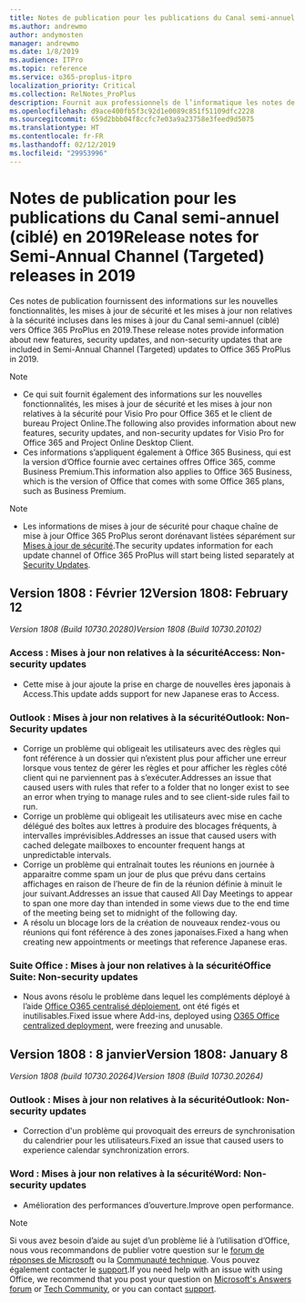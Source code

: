 ```yaml
---
title: Notes de publication pour les publications du Canal semi-annuel (ciblé) en 2019
ms.author: andrewmo
author: andymosten
manager: andrewmo
ms.date: 1/8/2019
ms.audience: ITPro
ms.topic: reference
ms.service: o365-proplus-itpro
localization_priority: Critical
ms.collection: RelNotes_ProPlus
description: Fournit aux professionnels de l’informatique les notes de publication pour les versions du Canal semi-annuel (ciblé) pour Office 365 ProPlus en 2019
ms.openlocfilehash: d9ace400fb5f3c92d1e0089c851f51109dfc2228
ms.sourcegitcommit: 659d2bbb04f8ccfc7e03a9a23758e3feed9d5075
ms.translationtype: HT
ms.contentlocale: fr-FR
ms.lasthandoff: 02/12/2019
ms.locfileid: "29953996"
---
```

# <a name="release-notes-for-semi-annual-channel-targeted-releases-in-2019"></a><span data-ttu-id="f14de-103">Notes de publication pour les publications du Canal semi-annuel (ciblé) en 2019</span><span class="sxs-lookup"><span data-stu-id="f14de-103">Release notes for Semi-Annual Channel (Targeted) releases in 2019</span></span>

<span data-ttu-id="f14de-104">Ces notes de publication fournissent des informations sur les nouvelles fonctionnalités, les mises à jour de sécurité et les mises à jour non relatives à la sécurité incluses dans les mises à jour du Canal semi-annuel (ciblé) vers Office 365 ProPlus en 2019.</span><span class="sxs-lookup"><span data-stu-id="f14de-104">These release notes provide information about new features, security updates, and non-security updates that are included in Semi-Annual Channel (Targeted) updates to Office 365 ProPlus in 2019.</span></span>
 
> [!NOTE]
> - <span data-ttu-id="f14de-105">Ce qui suit fournit également des informations sur les nouvelles fonctionnalités, les mises à jour de sécurité et les mises à jour non relatives à la sécurité pour Visio Pro pour Office 365 et le client de bureau Project Online.</span><span class="sxs-lookup"><span data-stu-id="f14de-105">The following also provides information about new features, security updates, and non-security updates for Visio Pro for Office 365 and Project Online Desktop Client.</span></span>
> - <span data-ttu-id="f14de-106">Ces informations s’appliquent également à Office 365 Business, qui est la version d’Office fournie avec certaines offres Office 365, comme Business Premium.</span><span class="sxs-lookup"><span data-stu-id="f14de-106">This information also applies to Office 365 Business, which is the version of Office that comes with some Office 365 plans, such as Business Premium.</span></span>

 
> [!NOTE]
> - <span data-ttu-id="f14de-107">Les informations de mises à jour de sécurité pour chaque chaîne de mise à jour Office 365 ProPlus seront dorénavant listées séparément sur [Mises à jour de sécurité](office365-proplus-security-updates.md).</span><span class="sxs-lookup"><span data-stu-id="f14de-107">The security updates information for each update channel of Office 365 ProPlus will start being listed separately at [Security Updates](office365-proplus-security-updates.md).</span></span>

## <a name="version-1808-february-12"></a><span data-ttu-id="f14de-108">Version 1808 : Février 12</span><span class="sxs-lookup"><span data-stu-id="f14de-108">Version 1808: February 12</span></span>
<span data-ttu-id="f14de-109">*Version 1808 (Build 10730.20280)*</span><span class="sxs-lookup"><span data-stu-id="f14de-109">*Version 1808 (Build 10730.20102)*</span></span> 

### <a name="access-non-security-updates"></a><span data-ttu-id="f14de-110">Access : Mises à jour non relatives à la sécurité</span><span class="sxs-lookup"><span data-stu-id="f14de-110">Access: Non-security updates</span></span> 

- <span data-ttu-id="f14de-111">Cette mise à jour ajoute la prise en charge de nouvelles ères japonais à Access.</span><span class="sxs-lookup"><span data-stu-id="f14de-111">This update adds support for new Japanese eras to Access.</span></span>

### <a name="outlook-non-security-updates"></a><span data-ttu-id="f14de-112">Outlook : Mises à jour non relatives à la sécurité</span><span class="sxs-lookup"><span data-stu-id="f14de-112">Outlook: Non-Security updates</span></span> 

- <span data-ttu-id="f14de-113">Corrige un problème qui obligeait les utilisateurs avec des règles qui font référence à un dossier qui n’existent plus pour afficher une erreur lorsque vous tentez de gérer les règles et pour afficher les règles côté client qui ne parviennent pas à s’exécuter.</span><span class="sxs-lookup"><span data-stu-id="f14de-113">Addresses an issue that caused users with rules that refer to a folder that no longer exist to see an error when trying to manage rules and to see client-side rules fail to run.</span></span>
- <span data-ttu-id="f14de-114">Corrige un problème qui obligeait les utilisateurs avec mise en cache délégué des boîtes aux lettres à produire des blocages fréquents, à intervalles imprévisibles.</span><span class="sxs-lookup"><span data-stu-id="f14de-114">Addresses an issue that caused users with cached delegate mailboxes to encounter frequent hangs at unpredictable intervals.</span></span>
- <span data-ttu-id="f14de-115">Corrige un problème qui entraînait toutes les réunions en journée à apparaitre comme spam un jour de plus que prévu dans certains affichages en raison de l’heure de fin de la réunion définie à minuit le jour suivant.</span><span class="sxs-lookup"><span data-stu-id="f14de-115">Addresses an issue that caused All Day Meetings to appear to span one more day than intended in some views due to the end time of the meeting being set to midnight of the following day.</span></span>
- <span data-ttu-id="f14de-116">A résolu un blocage lors de la création de nouveaux rendez-vous ou réunions qui font référence à des zones japonaises.</span><span class="sxs-lookup"><span data-stu-id="f14de-116">Fixed a hang when creating new appointments or meetings that reference Japanese eras.</span></span>

### <a name="office-suite-non-security-updates"></a><span data-ttu-id="f14de-117">Suite Office : Mises à jour non relatives à la sécurité</span><span class="sxs-lookup"><span data-stu-id="f14de-117">Office Suite: Non-security updates</span></span>

- <span data-ttu-id="f14de-118">Nous avons résolu le problème dans lequel les compléments déployé à l’aide [Office O365 centralisé déploiement](https://docs.microsoft.com/fr-FR/office/dev/add-ins/publish/centralized-deployment), ont été figés et inutilisables.</span><span class="sxs-lookup"><span data-stu-id="f14de-118">Fixed issue where Add-ins, deployed using [O365 Office centralized deployment](https://docs.microsoft.com/fr-FR/office/dev/add-ins/publish/centralized-deployment), were freezing and unusable.</span></span>


## <a name="version-1808-january-8"></a><span data-ttu-id="f14de-119">Version 1808 : 8 janvier</span><span class="sxs-lookup"><span data-stu-id="f14de-119">Version 1808: January 8</span></span>
<span data-ttu-id="f14de-120">*Version 1808 (build 10730.20264)*</span><span class="sxs-lookup"><span data-stu-id="f14de-120">*Version 1808 (Build 10730.20264)*</span></span> 

### <a name="outlook-non-security-updates"></a><span data-ttu-id="f14de-121">Outlook : Mises à jour non relatives à la sécurité</span><span class="sxs-lookup"><span data-stu-id="f14de-121">Outlook: Non-security updates</span></span> 

- <span data-ttu-id="f14de-122">Correction d'un problème qui provoquait des erreurs de synchronisation du calendrier pour les utilisateurs.</span><span class="sxs-lookup"><span data-stu-id="f14de-122">Fixed an issue that caused users to experience calendar synchronization errors.</span></span>

### <a name="word-non-security-updates"></a><span data-ttu-id="f14de-123">Word : Mises à jour non relatives à la sécurité</span><span class="sxs-lookup"><span data-stu-id="f14de-123">Word: Non-security updates</span></span>

- <span data-ttu-id="f14de-124">Amélioration des performances d’ouverture.</span><span class="sxs-lookup"><span data-stu-id="f14de-124">Improve open performance.</span></span>


> [!NOTE]
> <span data-ttu-id="f14de-125">Si vous avez besoin d’aide au sujet d’un problème lié à l’utilisation d’Office, nous vous recommandons de publier votre question sur le [forum de réponses de Microsoft](https://answers.microsoft.com/) ou la [Communauté technique](https://techcommunity.microsoft.com/). Vous pouvez également contacter le [support](https://support.microsoft.com/contactus).</span><span class="sxs-lookup"><span data-stu-id="f14de-125">If you need help with an issue with using Office, we recommend that you post your question on [Microsoft's Answers forum](https://answers.microsoft.com/) or [Tech Community](https://techcommunity.microsoft.com/), or you can contact [support](https://support.microsoft.com/contactus).</span></span>